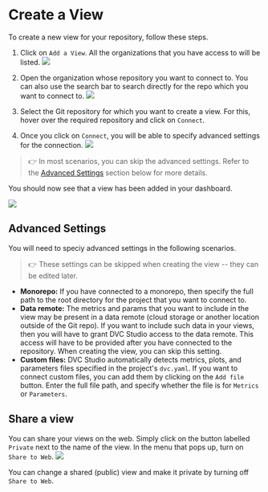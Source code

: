 # Create a View

To create a new view for your repository, follow these steps.

1. Click on `Add a View`. All the organizations that you have access to will be
   listed. ![](/img/studio/create_view.png)

2. Open the organization whose repository you want to connect to. You can also
   use the search bar to search directly for the repo which you want to connect
   to. ![](/img/studio/select_repo.png)

3. Select the Git repository for which you want to create a view. For this,
   hover over the required repository and click on `Connect`.

4. Once you click on `Connect`, you will be able to specify advanced settings
   for the connection. ![](/img/studio/view_settings.png)

> :point_right: In most scenarios, you can skip the advanced settings. Refer to
> the [Advanced Settings](#advanced-settings) section below for more details.

You should now see that a view has been added in your dashboard.

![](/img/studio/view_added.png)

## Advanced Settings

You will need to speciy advanced settings in the following scenarios.

> :point_right: These settings can be skipped when creating the view -- they can
> be edited later.

- **Monorepo:** If you have connected to a monorepo, then specify the full path
  to the root directory for the project that you want to connect to.
- **Data remote:** The metrics and params that you want to include in the view
  may be present in a data remote (cloud storage or another location outside of
  the Git repo). If you want to include such data in your views, then you will
  have to grant DVC Studio access to the data remote. This access will have to
  be provided after you have connected to the repository. When creating the
  view, you can skip this setting.
- **Custom files:** DVC Studio automatically detects metrics, plots, and
  parameters files specified in the project's `dvc.yaml`. If you want to connect
  custom files, you can add them by clicking on the `Add file` button. Enter the
  full file path, and specify whether the file is for `Metrics` or `Parameters`.

## Share a view

You can share your views on the web. Simply click on the button labelled
`Private` next to the name of the view. In the menu that pops up, turn on
`Share to Web`. ![](/img/studio/view_share.png)

You can change a shared (public) view and make it private by turning off
`Share to Web`.
